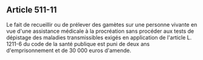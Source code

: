 Article 511-11
----
Le fait de recueillir ou de prélever des gamètes sur une personne vivante en vue
d'une assistance médicale à la procréation sans procéder aux tests de dépistage
des maladies transmissibles exigés en application de l'article L. 1211-6 du code
de la santé publique est puni de deux ans d'emprisonnement et de 30 000 euros
d'amende.
